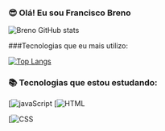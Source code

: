 ### 😎 Olá! Eu sou Francisco Breno

![Breno GitHub stats](https://github-readme-stats.vercel.app/api?username=BrenoLira01&show_icons=true&theme=dark)


###Tecnologias que eu mais utilizo:

[![Top Langs](https://github-readme-stats.vercel.app/api/top-langs/?username=BrenoLira01)](https://github.com/anuraghazra/github-readme-stats)


### 📚 Tecnologias que estou estudando:

[![javaScript](https://img.shields.io/badge/JavaScript-F7DF1E?style=for-the-badge&logo=javascript&logoColor=black)
[![HTML](https://img.shields.io/badge/HTML5-E34F26?style=for-the-badge&logo=html5&logoColor=white)

[![CSS](https://img.shields.io/badge/CSS3-1572B6?style=for-the-badge&logo=css3&logoColor=white)